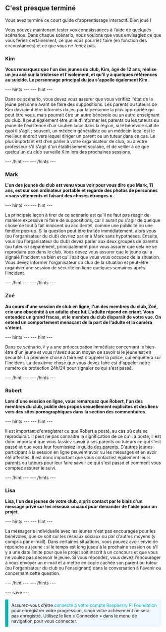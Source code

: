 ## C'est presque terminé

Vous avez terminé ce court guide d'apprentissage interactif. Bien joué !

Vous pouvez maintenant tester vos connaissances à l'aide de quelques scénarios. Dans chaque scénario, nous voulons que vous envisagiez ce que vous feriez certainement, ce que vous pourriez faire (en fonction des circonstances) et ce que vous ne feriez pas.

### Kim

**Vous remarquez que l'un des jeunes du club, Kim, âgé de 12 ans, réalise un jeu axé sur la tristesse et l'isolement, et qu'il y a quelques références au suicide. Le personnage principal du jeu s'appelle également Kim.**

--- hints --- --- hint ---

Dans ce scénario, vous devez vous assurer que vous vérifiez l'état de la jeune personne avant de faire des suppositions. Les parents ou tuteurs de Kim devraient être informés du jeu par la personne la plus appropriée qui peut être vous, mais pourrait être un autre bénévole ou un autre enseignant du club. Il peut également être utile d'informer les parents ou les tuteurs du jeune de l'existence d'un soutien local dans la région, si le bénévole sait de quoi il s'agit ; souvent, un médecin généraliste ou un médecin local est le meilleur endroit vers lequel diriger un parent ou un tuteur dans ce cas. Le plus important est d'en parler à votre organisateur de club, ou à votre professeur s'il s'agit d'un établissement scolaire, et de veiller à ce que quelqu'un du club surveille Kim lors des prochaines sessions.

--- /hint --- --- /hints ---

### Mark

**L'un des jeunes du club est venu vous voir pour vous dire que Mark, 11 ans, est sur son ordinateur portable et regarde des photos de personnes « sans vêtements et faisant des choses étranges ».**

--- hints --- --- hint ---

La principale leçon à tirer de ce scénario est qu'il ne faut pas réagir de manière excessive ni faire de suppositions, car il aurait pu s'agir de quelque chose de tout à fait innocent ou accidentel, comme une publicité ou une fenêtre pop-up. Si la question peut être traitée immédiatement, alors vous (ou l'organisateur du club) devriez parler à Mark sans hypothèses. Ensuite, vous (ou l'organisateur du club) devez parler aux deux groupes de parents (ou tuteurs) séparément, principalement pour vous assurer que cela ne se reproduira pas dans le club. Vous devez vous assurer que le jeune qui a signalé l'incident va bien et qu'il sait que vous vous occupez de la situation. Vous devez informer l'organisateur du club de la situation et peut-être organiser une session de sécurité en ligne quelques semaines après l'incident.

--- /hint --- --- /hints ---

### Zoé

**Au cours d'une session de club en ligne, l'un des membres du club, Zoé, crie une obscénité à un adulte chez lui. L'adulte répond en criant. Vous entendez un grand fracas, et le membre du club disparaît de votre vue. On entend un comportement menaçant de la part de l'adulte et la caméra s'éteint.**

--- hints --- --- hint ---

Dans ce scénario, il y a une préoccupation immédiate concernant le bien-être d'un jeune et vous n'avez aucun moyen de savoir si le jeune est en sécurité. La première chose à faire est d'appeler la police, qui enquêtera sur l'incident. La deuxième chose que vous devez faire est d'appeler notre numéro de protection 24h/24 pour signaler ce qui s'est passé.

--- /hint --- --- /hints ---

### Robert

**Lors d'une session en ligne, vous remarquez que Robert, l'un des membres du club, publie des propos sexuellement explicites et des liens vers des sites pornographiques dans la section des commentaires.**

--- hints --- --- hint ---

Il est important d'enregistrer ce que Robert a posté, au cas où cela se reproduirait. Il peut ne pas connaître la signification de ce qu'il a posté, il est donc important que vous fassiez savoir à ses parents ou tuteurs ce qui s'est passé et que vous leur fournissiez le [guide des parents](https://help.coderdojo.com/cdkb/s/article/Parents-guide-to-CoderDojo). D'autres jeunes participant à la session en ligne peuvent avoir vu les messages et en avoir été affectés. Il est donc important que vous contactiez également leurs parents ou tuteurs pour leur faire savoir ce qui s'est passé et comment vous comptez assurer le suivi.

--- /hint --- --- /hints ---
### Lisa

**Lisa, l'un des jeunes de votre club, a pris contact par le biais d'un message privé sur les réseaux sociaux pour demander de l'aide pour un projet.**

--- hints --- --- hint ---

La messagerie individuelle avec les jeunes n'est pas encouragée pour les bénévoles, que ce soit sur les réseaux sociaux ou par d'autres moyens (y compris par e-mail). Dans certaines situations, vous pouvez avoir envie de répondre au jeune : si le temps est long jusqu'à la prochaine session ou s'il y a une date limite pour que le projet soit inscrit à un concours et que vous ne voulez pas décevoir le jeune. Si vous répondez, vous devez l'encourager à vous envoyer un e-mail et à mettre en copie cachée son parent ou tuteur (ou l'organisateur du club ou l'enseignant) dans la conversation à l'avenir ou concernant cette question.

--- /hint --- --- /hints ---

--- save ---

<p style="border-left: solid; border-width:10px; border-color: #0faeb0; background-color: aliceblue; padding: 10px;">
Assurez-vous d'être <span style="color: #0faeb0">connecté à votre compte Raspberry Pi Foundation</span> pour enregistrer votre progression, sinon votre achèvement ne sera pas enregistré. Utilisez le lien « Connexion » dans le menu de navigation pour vous connecter.
</p>
